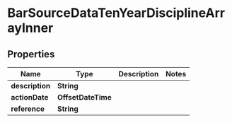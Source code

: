 

# BarSourceDataTenYearDisciplineArrayInner


## Properties

| Name | Type | Description | Notes |
|------------ | ------------- | ------------- | -------------|
|**description** | **String** |  |  |
|**actionDate** | **OffsetDateTime** |  |  |
|**reference** | **String** |  |  |



